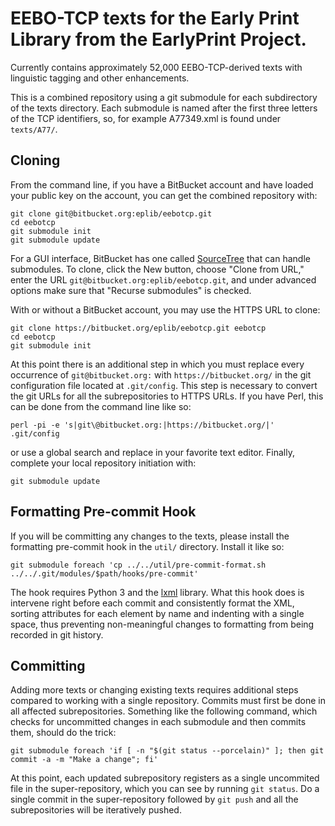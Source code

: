 # EEBO-TCP texts for the Early Print Library from the EarlyPrint Project.

Currently contains approximately 52,000 EEBO-TCP-derived texts with linguistic
tagging and other enhancements.

This is a combined repository using a git submodule for each subdirectory of the texts
directory.  Each submodule is named after the first three letters of the TCP
identifiers, so, for example A77349.xml is found under `texts/A77/`.

## Cloning

From the command line, if you have a BitBucket account and have loaded your public key
on the account, you can get the combined repository with:

    git clone git@bitbucket.org:eplib/eebotcp.git
    cd eebotcp
    git submodule init
    git submodule update

For a GUI interface, BitBucket has one called
[SourceTree](https://www.sourcetreeapp.com) that can handle submodules.  To
clone, click the New button, choose "Clone from URL," enter the URL
`git@bitbucket.org:eplib/eebotcp.git`, and under advanced options make
sure that "Recurse submodules" is checked.

With or without a BitBucket account, you may use the HTTPS URL to clone:

    git clone https://bitbucket.org/eplib/eebotcp.git eebotcp
    cd eebotcp
    git submodule init

At this point there is an additional step in which you must replace every
occurrence of `git@bitbucket.org:` with `https://bitbucket.org/` in the git
configuration file located at `.git/config`.  This step is necessary to convert the
git URLs for all the subrepositories to HTTPS URLs.  If you have Perl, this can be
done from the command line like so:

    perl -pi -e 's|git\@bitbucket.org:|https://bitbucket.org/|' .git/config 

or use a global search and replace in your favorite text editor.  Finally,
complete your local repository initiation with:

    git submodule update

## Formatting Pre-commit Hook

If you will be committing any changes to the texts, please install the formatting
pre-commit hook in the `util/` directory.  Install it like so:

    git submodule foreach 'cp ../../util/pre-commit-format.sh ../../.git/modules/$path/hooks/pre-commit'

The hook requires Python 3 and the [lxml](https://lxml.de) library.  What this
hook does is intervene right before each commit and consistently format the
XML, sorting attributes for each element by name and indenting with a single
space, thus preventing non-meaningful changes to formatting from being recorded
in git history.

## Committing

Adding more texts or changing existing texts requires additional steps
compared to working with a single repository.  Commits must first be done in
all affected subrepositories.  Something like the following command, which
checks for uncommitted changes in each submodule and then commits them, should
do the trick:

    git submodule foreach 'if [ -n "$(git status --porcelain)" ]; then git commit -a -m "Make a change"; fi'

At this point, each updated subrepository registers as a single uncommited
file in the super-repository, which you can see by running `git status`. Do a
single commit in the super-repository followed by `git push` and all the
subrepositories will be iteratively pushed.

